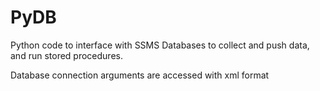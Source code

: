 # PyDB
Python code to interface with SSMS Databases to collect and push data, and run stored procedures.

Database connection arguments are accessed with xml format
